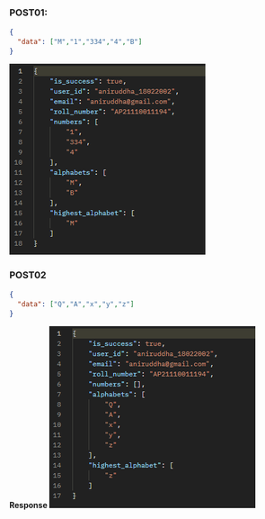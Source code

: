 ### POST01:
```json
{
  "data": ["M","1","334","4","B"]
}
```
![Response-Post01](post01.png)


### POST02
```json
{
  "data": ["Q","A","x","y","z"]
}
```

**Response**
![Response-Post02](post02.png)